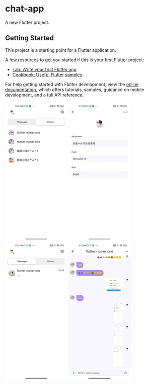 # chat-app

A new Flutter project.

## Getting Started

This project is a starting point for a Flutter application.

A few resources to get you started if this is your first Flutter project:

- [Lab: Write your first Flutter app](https://docs.flutter.dev/get-started/codelab)
- [Cookbook: Useful Flutter samples](https://docs.flutter.dev/cookbook)

For help getting started with Flutter development, view the
[online documentation](https://docs.flutter.dev/), which offers tutorials,
samples, guidance on mobile development, and a full API reference.


<img src="https://github.com/anhao0226/flutter-chat-app/blob/master/1684573998250.jpg" width="200">

<img src="https://github.com/anhao0226/flutter-chat-app/blob/master/1684574013791.jpg" width="200">   

<img src="https://github.com/anhao0226/flutter-chat-app/blob/master/1684574020265.jpg" width="200">   

<img src="https://github.com/anhao0226/flutter-chat-app/blob/master/1684574053116.jpg" width="200">   





